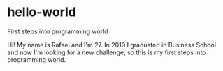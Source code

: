 # hello-world
First steps into programming world

Hi! My name is Rafael and I'm 27.
In 2019 I graduated in Business School and now I'm looking for a new challenge, so this is my first steps into programming world.
